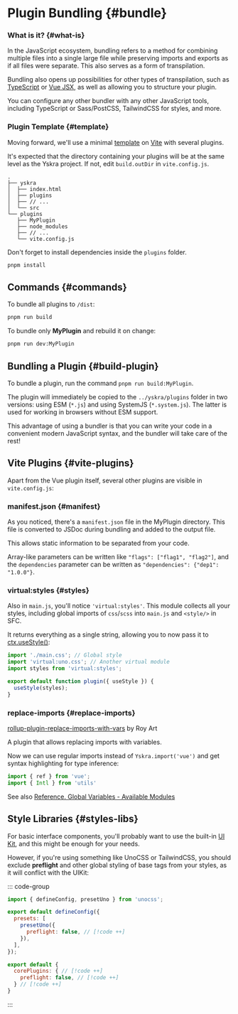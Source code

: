# Plugin Bundling {#bundle}

### What is it? {#what-is}
In the JavaScript ecosystem, bundling refers to a method for combining multiple files into a single large file while preserving imports and exports as if all files were separate. This also serves as a form of transpilation.

Bundling also opens up possibilities for other types of transpilation, such as [TypeScript](https://www.typescriptlang.org/) or [Vue JSX](https://github.com/vuejs/babel-plugin-jsx), as well as allowing you to structure your plugin.

You can configure any other bundler with any other JavaScript tools, including TypeScript or Sass/PostCSS, TailwindCSS for styles, and more.

### Plugin Template {#template}
Moving forward, we'll use a minimal [template](https://github.com/yskra/plugins-template) on [Vite](https://vite.dev) with several plugins.

It's expected that the directory containing your plugins will be at the same level as the Yskra project.
If not, edit `build.outDir` in `vite.config.js`.

```console
.
├── yskra
│  ├── index.html
│  ├── plugins
│  ├── // ...
│  └── src
└── plugins
   ├── MyPlugin
   ├── node_modules
   ├── // ...
   └── vite.config.js
```

Don't forget to install dependencies inside the `plugins` folder.

```zsh
pnpm install
```

## Commands {#commands}

To bundle all plugins to `/dist`:
```zsh
pnpm run build
```

To bundle only **MyPlugin** and rebuild it on change:
```zsh
pnpm run dev:MyPlugin
```

## Bundling a Plugin {#build-plugin}

To bundle a plugin, run the command `pnpm run build:MyPlugin`.

The plugin will immediately be copied to the `../yskra/plugins` folder in two versions: using ESM (`*.js`) and using SystemJS (`*.system.js`). The latter is used for working in browsers without ESM support.

This advantage of using a bundler is that you can write your code in a convenient modern JavaScript syntax, and the bundler will take care of the rest!

## Vite Plugins {#vite-plugins}

Apart from the Vue plugin itself, several other plugins are visible in `vite.config.js`:

### manifest.json {#manifest}

As you noticed, there's a `manifest.json` file in the MyPlugin directory. This file is converted to JSDoc during bundling and added to the output file.

This allows static information to be separated from your code.

Array-like parameters can be written like `"flags": ["flag1", "flag2"]`, and the `dependencies` parameter can be written as `"dependencies": {"dep1": "1.0.0"}`.

### virtual:styles {#styles}

Also in `main.js`, you'll notice `'virtual:styles'`. This module collects all your styles, including global imports of `css`/`scss` into `main.js` and `<style/>` in SFC.

It returns everything as a single string, allowing you to now pass it to [ctx.useStyle()](../../reference/plugin-context.md#usestyle):

```js
import './main.css'; // Global style
import 'virtual:uno.css'; // Another virtual module
import styles from 'virtual:styles';

export default function plugin({ useStyle }) {
  useStyle(styles);
}
```

### replace-imports {#replace-imports}

[rollup-plugin-replace-imports-with-vars](https://github.com/rart/rollup-plugin-replace-imports-with-vars) by Roy Art

A plugin that allows replacing imports with variables.

Now we can use regular imports instead of `Yskra.import('vue')` and get syntax highlighting for type inference:

```js
import { ref } from 'vue';
import { Intl } from 'utils'
```

See also [Reference. Global Variables - Available Modules](../../reference/globals.md#available-modules)

## Style Libraries {#styles-libs}

For basic interface components, you'll probably want to use the built-in [UI Kit](../../reference/builtin-plugins/ui-kit.md#components), and this might be enough for your needs.

However, if you're using something like UnoCSS or TailwindCSS, you should exclude **preflight** and other global styling of base tags from your styles,
as it will conflict with the UIKit:

::: code-group
```js [uno.config.js]
import { defineConfig, presetUno } from 'unocss';

export default defineConfig({
  presets: [
    presetUno({
      preflight: false, // [!code ++]
    }),
  ],
});
```

```js [tailwind.config.js]
export default {
  corePlugins: { // [!code ++]
    preflight: false, // [!code ++]
  } // [!code ++]
}
```
:::

